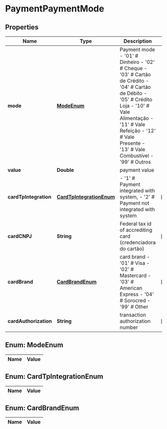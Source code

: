 
# PaymentPaymentMode

## Properties
Name | Type | Description | Notes
------------ | ------------- | ------------- | -------------
**mode** | [**ModeEnum**](#ModeEnum) | Payment mode - &#39;01&#39; # Dinheiro - &#39;02&#39; # Cheque - &#39;03&#39; # Cartão de Crédito - &#39;04&#39; # Cartão de Débito - &#39;05&#39; # Crédito Loja - &#39;10&#39; # Vale Alimentação - &#39;11&#39; # Vale Refeição - &#39;12&#39; # Vale Presente - &#39;13&#39; # Vale Combustível - &#39;99&#39; # Outros  | 
**value** | **Double** | payment value | 
**cardTpIntegration** | [**CardTpIntegrationEnum**](#CardTpIntegrationEnum) | - &#39;1&#39; # Payment integrated with system, - &#39;2&#39; # Payment not integrated with system  |  [optional]
**cardCNPJ** | **String** | Federal tax id of accrediting card (credenciadora do cartão) |  [optional]
**cardBrand** | [**CardBrandEnum**](#CardBrandEnum) | card brand - &#39;01&#39; # Visa - &#39;02&#39; # Mastercard - &#39;03&#39; # American Express - &#39;04&#39; # Sorocred - &#39;99&#39; # Other  |  [optional]
**cardAuthorization** | **String** | transaction authorization number |  [optional]


<a name="ModeEnum"></a>
## Enum: ModeEnum
Name | Value
---- | -----


<a name="CardTpIntegrationEnum"></a>
## Enum: CardTpIntegrationEnum
Name | Value
---- | -----


<a name="CardBrandEnum"></a>
## Enum: CardBrandEnum
Name | Value
---- | -----



